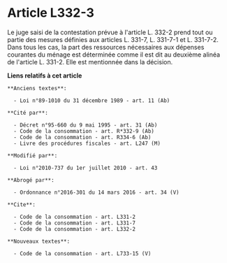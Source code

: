 # Article L332-3

Le juge saisi de la contestation prévue à l'article L. 332-2 prend tout ou partie des mesures définies aux articles L. 331-7,
L. 331-7-1 et L. 331-7-2. Dans tous les cas, la part des ressources nécessaires aux dépenses courantes du ménage est
déterminée comme il est dit au deuxième alinéa de l'article L. 331-2. Elle est mentionnée dans la décision.

**Liens relatifs à cet article**

	**Anciens textes**:

	  - Loi n°89-1010 du 31 décembre 1989 - art. 11 (Ab)

	**Cité par**:

	  - Décret n°95-660 du 9 mai 1995 - art. 31 (Ab)
	  - Code de la consommation - art. R*332-9 (Ab)
	  - Code de la consommation - art. R334-6 (Ab)
	  - Livre des procédures fiscales - art. L247 (M)

	**Modifié par**:

	  - Loi n°2010-737 du 1er juillet 2010 - art. 43

	**Abrogé par**:

	  - Ordonnance n°2016-301 du 14 mars 2016 - art. 34 (V)

	**Cite**:

	  - Code de la consommation - art. L331-2
	  - Code de la consommation - art. L331-7
	  - Code de la consommation - art. L332-2

	**Nouveaux textes**:

	  - Code de la consommation - art. L733-15 (V)
